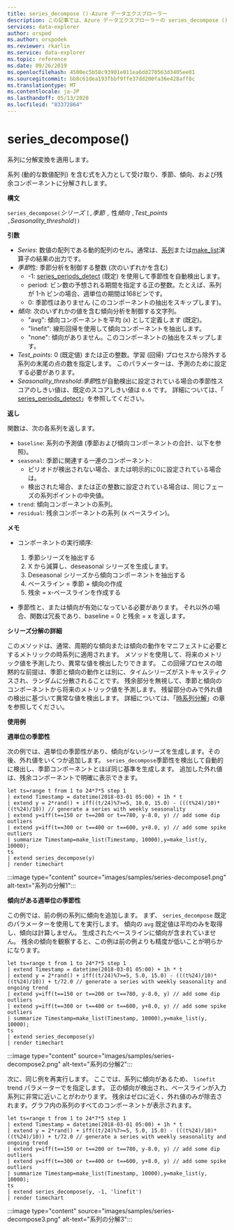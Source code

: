 ```yaml
---
title: series_decompose ()-Azure データエクスプローラー
description: この記事では、Azure データエクスプローラーの series_decompose () について説明します。
services: data-explorer
author: orspod
ms.author: orspodek
ms.reviewer: rkarlin
ms.service: data-explorer
ms.topic: reference
ms.date: 09/26/2019
ms.openlocfilehash: 4500ec5b58c93901e011ea6dd270563d3405ee01
ms.sourcegitcommit: bb8c61dea193fbbf9ffe37dd200fa36e428aff8c
ms.translationtype: MT
ms.contentlocale: ja-JP
ms.lasthandoff: 05/13/2020
ms.locfileid: "83372864"
---
```

# <a name="series_decompose"></a>series_decompose()

系列に分解変換を適用します。  

系列 (動的な数値配列) を含む式を入力として受け取り、季節、傾向、および残余コンポーネントに分解されします。
 
**構文**

`series_decompose(`*シリーズ* `[,`*季節* `,` 性*傾向* `,`*Test_points* `,`*Seasonality_threshold*`])`

**引数**

* *Series*: 数値の配列である動的配列のセル。通常は、[系列](make-seriesoperator.md)または[make_list](makelist-aggfunction.md)演算子の結果の出力です。
* *季節*性: 季節分析を制御する整数 (次のいずれかを含む)
    * -1: [series_periods_detect](series-periods-detectfunction.md) (既定) を使用して季節性を自動検出します。
    * period: ビン数の予想される期間を指定する正の整数。たとえば、系列が 1-h ビンの場合、週単位の期間は168ビンです。
    * 0: 季節性はありません (このコンポーネントの抽出をスキップします)。    
* *傾向*: 次のいずれかの値を含む傾向分析を制御する文字列。
    * "avg": 傾向コンポーネントを平均 (x) として定義します (既定)。
    * "linefit": 線形回帰を使用して傾向コンポーネントを抽出します。
    * "none": 傾向がありません。このコンポーネントの抽出をスキップします。    
* *Test_points*: 0 (既定値) または正の整数。学習 (回帰) プロセスから除外する系列の末尾の点の数を指定します。 このパラメーターは、予測のために設定する必要があります。
* *Seasonality_threshold*:*季節*性が自動検出に設定されている場合の季節性スコアのしきい値は、既定のスコアしきい値は `0.6` です。 詳細については、「 [series_periods_detect](series-periods-detectfunction.md)」を参照してください。

**返し**

 関数は、次の各系列を返します。

* `baseline`: 系列の予測値 (季節および傾向コンポーネントの合計、以下を参照)。
* `seasonal`: 季節に関連する一連のコンポーネント:
    * ピリオドが検出されない場合、または明示的に0に設定されている場合は。
    * 検出された場合、または正の整数に設定されている場合は、同じフェーズの系列ポイントの中央値。
* `trend`: 傾向コンポーネントの系列。
* `residual`: 残余コンポーネントの系列 (x ベースライン)。
  

**メモ**

* コンポーネントの実行順序:
    1. 季節シリーズを抽出する
    2. X から減算し、deseasonal シリーズを生成します。
    3. Deseasonal シリーズから傾向コンポーネントを抽出する
    4. ベースライン = 季節 + 傾向の作成
    5. 残余 = x-ベースラインを作成する
    
* 季節性と、または傾向が有効になっている必要があります。 それ以外の場合、関数は冗長であり、baseline = 0 と残余 = x を返します。

**シリーズ分解の詳細**

このメソッドは、通常、周期的な傾向または傾向の動作をマニフェストに必要とするメトリックの時系列に適用されます。 メソッドを使用して、将来のメトリック値を予測したり、異常な値を検出したりできます。 この回帰プロセスの暗黙的な前提は、季節と傾向の動作とは別に、タイムシリーズがストキャスティクスされ、ランダムに分散されることです。 残余部分を無視して、季節と傾向のコンポーネントから将来のメトリック値を予測します。 残留部分のみで外れ値の検出に基づいて異常な値を検出します。 詳細については、「[時系列分解](https://www.otexts.org/fpp/6)」の章を参照してください。

**使用例**

**週単位の季節性**

次の例では、週単位の季節性があり、傾向がないシリーズを生成します。その後、外れ値をいくつか追加します。 `series_decompose`季節性を検出して自動的に検出し、季節コンポーネントとほぼ同じ基準を生成します。 追加した外れ値は、残余コンポーネントで明確に表示できます。

<!-- csl: https://help.kusto.windows.net:443/Samples -->
```kusto
let ts=range t from 1 to 24*7*5 step 1 
| extend Timestamp = datetime(2018-03-01 05:00) + 1h * t 
| extend y = 2*rand() + iff((t/24)%7>=5, 10.0, 15.0) - (((t%24)/10)*((t%24)/10)) // generate a series with weekly seasonality
| extend y=iff(t==150 or t==200 or t==780, y-8.0, y) // add some dip outliers
| extend y=iff(t==300 or t==400 or t==600, y+8.0, y) // add some spike outliers
| summarize Timestamp=make_list(Timestamp, 10000),y=make_list(y, 10000);
ts 
| extend series_decompose(y)
| render timechart  
```

:::image type="content" source="images/samples/series-decompose1.png" alt-text="系列の分解1":::

**傾向がある週単位の季節性**

この例では、前の例の系列に傾向を追加します。 まず、 `series_decompose` 既定のパラメーターを使用してを実行します。 傾向の `avg` 既定値は平均のみを取得し、傾向は計算しません。 生成されたベースラインに傾向が含まれていません。 残余の傾向を観察すると、この例は前の例よりも精度が低いことが明らかになります。

<!-- csl: https://help.kusto.windows.net:443/Samples -->
```kusto
let ts=range t from 1 to 24*7*5 step 1 
| extend Timestamp = datetime(2018-03-01 05:00) + 1h * t 
| extend y = 2*rand() + iff((t/24)%7>=5, 5.0, 15.0) - (((t%24)/10)*((t%24)/10)) + t/72.0 // generate a series with weekly seasonality and ongoing trend
| extend y=iff(t==150 or t==200 or t==780, y-8.0, y) // add some dip outliers
| extend y=iff(t==300 or t==400 or t==600, y+8.0, y) // add some spike outliers
| summarize Timestamp=make_list(Timestamp, 10000),y=make_list(y, 10000);
ts 
| extend series_decompose(y)
| render timechart  
```

:::image type="content" source="images/samples/series-decompose2.png" alt-text="系列の分解2":::

次に、同じ例を再実行します。 ここでは、系列に傾向があるため、 `linefit` trend パラメーターでを指定します。 正の傾向が検出され、ベースラインが入力系列に非常に近いことがわかります。 残余はゼロに近く、外れ値のみが除去されます。グラフ内の系列のすべてのコンポーネントが表示されます。

<!-- csl: https://help.kusto.windows.net:443/Samples -->
```kusto
let ts=range t from 1 to 24*7*5 step 1 
| extend Timestamp = datetime(2018-03-01 05:00) + 1h * t 
| extend y = 2*rand() + iff((t/24)%7>=5, 5.0, 15.0) - (((t%24)/10)*((t%24)/10)) + t/72.0 // generate a series with weekly seasonality and ongoing trend
| extend y=iff(t==150 or t==200 or t==780, y-8.0, y) // add some dip outliers
| extend y=iff(t==300 or t==400 or t==600, y+8.0, y) // add some spike outliers
| summarize Timestamp=make_list(Timestamp, 10000),y=make_list(y, 10000);
ts 
| extend series_decompose(y, -1, 'linefit')
| render timechart  
```

:::image type="content" source="images/samples/series-decompose3.png" alt-text="系列の分解3":::
